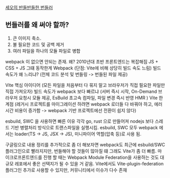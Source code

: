 [세오의 반들반들한 번들러](https://www.youtube.com/watch?v=zv89GQoznKY)

## 번들러를 왜 써야 할까?

1. 큰 이미지 축소.
2. 불 필요한 코드 및 공백 제거
3. 여러 파일을 하나의 모듈 파일로 병합

webpack 이 없으면 안되는 존재.
왜? 2010년대 초반 프론트엔드는 복잡해짐 JS + CSS + JS
그떄 동작한게 Webpack (단점: Vite에 비해 상당히 빌드 속도 느림)
빌드 속도가 왜 느리냐? (전체 코드 분석 및 번들링 -> 번들된 파일 제공)

Vite 핵심 아이디어 (모든 파일을 처음부터 다 묶지 말고 브라우저가 직접 필요한 파일만 직접 가져오자)
빌드 속도가 webpack 보다 빠르냐 (서버 즉시 시작, On-Demand 브라우저 요청시 모듈 제공, EsBuild 초고속 컴파일, 파일 변경 즉시 반영 HMR )
Vite 한계점 (레거시 프로젝트를 마이그레이션 하려면 webpack 로더들 다 바꿔야 하고, 에러 시간 비용이 증가함 -> webpack 기반 프로젝트에선 전환이 쉽지 않다)

esbuild, SWC 을 사용하면 빠른 이유 각각 go, rust 으로 만들어져 nodejs 보다 스레드 기반 병렬처리 방식으로 트랜스파일을 실행시킴.
esbuild, SWC 모두 webpack 에서는 loader(TS -> JS, JSX -> JS), 미니파이어 역할(압축 등)로 사용 됨.

구글링으로 내용 정리를 추가적으로 좀 더 해보자면 webpack도 최근에 esbuild/SWC 플러그인으로 빨라지지만, 번들해야 할 것들이 많아질 떄 그래도 Vite가 좀 더 빠름. 마이크로프론트엔드를 진행 할 때는 Webpack Module Federation을 사용하는 것도 대규모 레포에서 좋은 선택지가 될 수 있을 거 같음.
Vite에서도 Vite-plugin-federation 플러그인 추가로 사용할 수 있지만, 커뮤니티에서 이슈가 다수 존재
